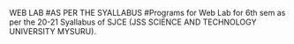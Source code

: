 WEB LAB 
#AS PER THE SYALLABUS
#Programs for Web Lab for 6th sem as per the 20-21 Syallabus of SJCE (JSS SCIENCE AND TECHNOLOGY UNIVERSITY MYSURU).

